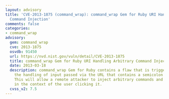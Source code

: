 ```yaml
---
layout: advisory
title: 'CVE-2013-1875 (command_wrap): command_wrap Gem for Ruby URI Handling Arbitrary
  Command Injection'
comments: false
categories:
- command_wrap
advisory:
  gem: command_wrap
  cve: 2013-1875
  osvdb: 91450
  url: https://nvd.nist.gov/vuln/detail/CVE-2013-1875
  title: command_wrap Gem for Ruby URI Handling Arbitrary Command Injection
  date: 2013-03-18
  description: command_wrap Gem for Ruby contains a flaw that is triggered during
    the handling of input passed via the URL that contains a semicolon character (;).
    This will allow a remote attacker to inject arbitrary commands and have them executed
    in the context of the user clicking it.
  cvss_v2: 7.5
---
```

